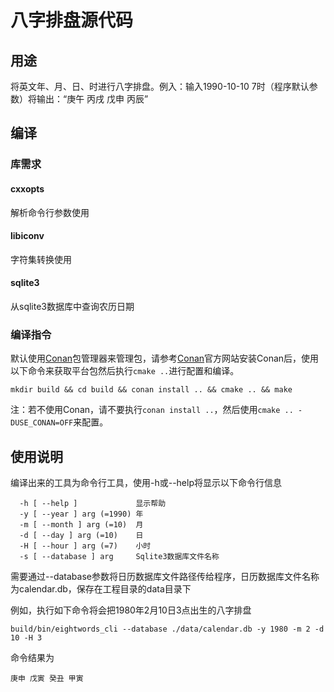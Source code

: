 # 八字排盘源代码

## 用途
将英文年、月、日、时进行八字排盘。例入：输入1990-10-10 7时（程序默认参数）将输出：“庚午 丙戌 戊申 丙辰”

## 编译

### 库需求

#### cxxopts

解析命令行参数使用

#### libiconv

字符集转换使用

#### sqlite3

从sqlite3数据库中查询农历日期

### 编译指令

默认使用[Conan](https://conan.io)包管理器来管理包，请参考[Conan](https://conan.io)官方网站安装Conan后，使用以下命令来获取平台包然后执行`cmake ..`进行配置和编译。

`mkdir build && cd build && conan install .. && cmake .. && make`

注：若不使用Conan，请不要执行`conan install ..`，然后使用`cmake .. -DUSE_CONAN=OFF`来配置。

## 使用说明
编译出来的工具为命令行工具，使用-h或--help将显示以下命令行信息
```
  -h [ --help ]             显示帮助
  -y [ --year ] arg (=1990) 年
  -m [ --month ] arg (=10)  月
  -d [ --day ] arg (=10)    日
  -H [ --hour ] arg (=7)    小时
  -s [ --database ] arg     Sqlite3数据库文件名称
```
需要通过--database参数将日历数据库文件路径传给程序，日历数据库文件名称为calendar.db，保存在工程目录的data目录下

例如，执行如下命令将会把1980年2月10日3点出生的八字排盘
```
build/bin/eightwords_cli --database ./data/calendar.db -y 1980 -m 2 -d 10 -H 3
```

命令结果为
```
庚申 戊寅 癸丑 甲寅
```
